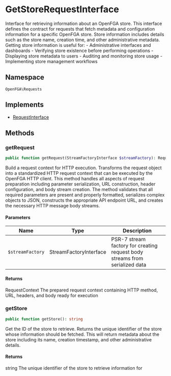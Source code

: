 # GetStoreRequestInterface

Interface for retrieving information about an OpenFGA store. This interface defines the contract for requests that fetch metadata and configuration information for a specific OpenFGA store. Store information includes details such as the store name, creation time, and other administrative metadata. Getting store information is useful for: - Administrative interfaces and dashboards - Verifying store existence before performing operations - Displaying store metadata to users - Auditing and monitoring store usage - Implementing store management workflows

## Namespace
`OpenFGA\Requests`

## Implements
* [RequestInterface](Requests/RequestInterface.md)



## Methods
### getRequest


```php
public function getRequest(StreamFactoryInterface $streamFactory): RequestContext
```

Build a request context for HTTP execution. Transforms the request object into a standardized HTTP request context that can be executed by the OpenFGA HTTP client. This method handles all aspects of request preparation including parameter serialization, URL construction, header configuration, and body stream creation. The method validates that all required parameters are present and properly formatted, serializes complex objects to JSON, constructs the appropriate API endpoint URL, and creates the necessary HTTP message body streams.

#### Parameters
| Name | Type | Description |
|------|------|-------------|
| `$streamFactory` | StreamFactoryInterface | PSR-7 stream factory for creating request body streams from serialized data |

#### Returns
RequestContext
 The prepared request context containing HTTP method, URL, headers, and body ready for execution

### getStore


```php
public function getStore(): string
```

Get the ID of the store to retrieve. Returns the unique identifier of the store whose information should be fetched. This will return metadata about the store including its name, creation timestamp, and other administrative details.


#### Returns
string
 The unique identifier of the store to retrieve information for

